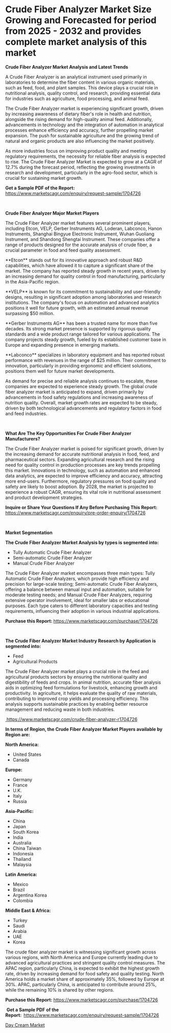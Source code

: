 <p><h1>Crude Fiber Analyzer Market Size Growing and Forecasted for period from 2025 - 2032 and provides complete market analysis of this market</h1></p><p><strong>Crude Fiber Analyzer Market Analysis and Latest Trends</strong></p>
<p><p>A Crude Fiber Analyzer is an analytical instrument used primarily in laboratories to determine the fiber content in various organic materials, such as feed, food, and plant samples. This device plays a crucial role in nutritional analysis, quality control, and research, providing essential data for industries such as agriculture, food processing, and animal feed.</p><p>The Crude Fiber Analyzer market is experiencing significant growth, driven by increasing awareness of dietary fiber's role in health and nutrition, alongside the rising demand for high-quality animal feed. Additionally, advancements in technology and the integration of automation in analytical processes enhance efficiency and accuracy, further propelling market expansion. The push for sustainable agriculture and the growing trend of natural and organic products are also influencing the market positively.</p><p>As more industries focus on improving product quality and meeting regulatory requirements, the necessity for reliable fiber analysis is expected to rise. The Crude Fiber Analyzer Market is expected to grow at a CAGR of 12.7% during the forecast period, reflecting the growing investments in research and development, particularly in the agro-food sector, which is crucial for sustaining market growth.</p></p>
<p><strong>Get a Sample PDF of the Report:&nbsp;</strong> <a href="https://www.marketscagr.com/enquiry/request-sample/1704726?utm_campaign=2383&utm_medium=2&utm_source=Github&utm_content=ia&utm_term=27032025&utm_id=crude-fiber-analyzer">https://www.marketscagr.com/enquiry/request-sample/1704726</a></p>
<p>&nbsp;</p>
<p><strong>Crude Fiber Analyzer Major Market Players</strong></p>
<p><p>The Crude Fiber Analyzer market features several prominent players, including Etcon, VELP, Gerber Instruments AG, Loderan, Labconco, Hanon Instruments, Shanghai Bingyue Electronic Instrument, Wuhan Guoliang Instrument, and Shandong Shengtai Instrument. These companies offer a range of products designed for the accurate analysis of crude fiber, a crucial parameter in food and feed quality assessment.</p><p>**Etcon** stands out for its innovative approach and robust R&D capabilities, which have allowed it to capture a significant share of the market. The company has reported steady growth in recent years, driven by an increasing demand for quality control in food manufacturing, particularly in the Asia-Pacific region.</p><p>**VELP** is known for its commitment to sustainability and user-friendly designs, resulting in significant adoption among laboratories and research institutions. The company's focus on automation and advanced analytics positions it well for future growth, with an estimated annual revenue surpassing $50 million.</p><p>**Gerber Instruments AG** has been a trusted name for more than five decades. Its strong market presence is supported by rigorous quality standards and a wide product range tailored for various applications. The company projects steady growth, fueled by its established customer base in Europe and expanding presence in emerging markets.</p><p>**Labconco** specializes in laboratory equipment and has reported robust performance with revenues in the range of $25 million. Their commitment to innovation, particularly in providing ergonomic and efficient solutions, positions them well for future market developments.</p><p>As demand for precise and reliable analysis continues to escalate, these companies are expected to experience steady growth. The global crude fiber analyzer market is anticipated to expand, driven primarily by advancements in food safety regulations and increasing awareness of nutrition quality. Overall, market growth rates are expected to be steady, driven by both technological advancements and regulatory factors in food and feed industries.</p></p>
<p>&nbsp;</p>
<p><strong>What Are The Key Opportunities For Crude Fiber Analyzer Manufacturers?</strong></p>
<p><p>The Crude Fiber Analyzer market is poised for significant growth, driven by the increasing demand for accurate nutritional analysis in food, feed, and pharmaceutical sectors. Expanding agricultural research and the rising need for quality control in production processes are key trends propelling this market. Innovations in technology, such as automation and enhanced data analytics, are expected to improve efficiency and accuracy, attracting more end-users. Furthermore, regulatory pressures on food quality and safety are likely to boost adoption. By 2028, the market is projected to experience a robust CAGR, ensuring its vital role in nutritional assessment and product development strategies.</p></p>
<p><strong>Inquire or Share Your Questions If Any Before Purchasing This Report:</strong> <a href="https://www.marketscagr.com/enquiry/pre-order-enquiry/1704726?utm_campaign=2383&utm_medium=2&utm_source=Github&utm_content=ia&utm_term=27032025&utm_id=crude-fiber-analyzer">https://www.marketscagr.com/enquiry/pre-order-enquiry/1704726</a></p>
<p>&nbsp;</p>
<p><strong>Market Segmentation</strong></p>
<p><strong>The Crude Fiber Analyzer Market Analysis by types is segmented into:</strong></p>
<p><ul><li>Tully Automatic Crude Fiber Analyzer</li><li>Semi-automatic Crude Fiber Analyzer</li><li>Manual Crude Fiber Analyzer</li></ul></p>
<p><p>The Crude Fiber Analyzer market encompasses three main types: Tully Automatic Crude Fiber Analyzers, which provide high efficiency and precision for large-scale testing; Semi-automatic Crude Fiber Analyzers, offering a balance between manual input and automation, suitable for moderate testing needs; and Manual Crude Fiber Analyzers, requiring extensive operator involvement, ideal for smaller labs or educational purposes. Each type caters to different laboratory capacities and testing requirements, influencing their adoption in various industrial applications.</p></p>
<p><strong>Purchase this Report:&nbsp;</strong><a href="https://www.marketscagr.com/purchase/1704726?utm_campaign=2383&utm_medium=2&utm_source=Github&utm_content=ia&utm_term=27032025&utm_id=crude-fiber-analyzer">https://www.marketscagr.com/purchase/1704726</a></p>
<p>&nbsp;</p>
<p><strong>The Crude Fiber Analyzer Market Industry Research by Application is segmented into:</strong></p>
<p><ul><li>Feed</li><li>Agricultural Products</li></ul></p>
<p><p>The Crude Fiber Analyzer market plays a crucial role in the feed and agricultural products sectors by ensuring the nutritional quality and digestibility of feeds and crops. In animal nutrition, accurate fiber analysis aids in optimizing feed formulations for livestock, enhancing growth and productivity. In agriculture, it helps evaluate the quality of raw materials, contributing to improved crop yields and processing efficiency. This analysis supports sustainable practices by enabling better resource management and reducing waste in both industries.</p></p>
<p><a href="https://www.marketscagr.com/crude-fiber-analyzer-r1704726?utm_campaign=2383&utm_medium=2&utm_source=Github&utm_content=ia&utm_term=27032025&utm_id=crude-fiber-analyzer">&nbsp;https://www.marketscagr.com/crude-fiber-analyzer-r1704726</a></p>
<p><strong>In terms of Region, the Crude Fiber Analyzer Market Players available by Region are:</strong></p>
<p>
    <p> <strong> North America: </strong>
        <ul>
            <li>United States</li>
            <li>Canada</li>
        </ul>
        </p> 
    <p> <strong> Europe: </strong>
        <ul>
            <li>Germany</li>
            <li>France</li>
            <li>U.K.</li>
            <li>Italy</li>
            <li>Russia</li>
        </ul>
        </p> 
    <p> <strong> Asia-Pacific: </strong>
        <ul>
            <li>China</li>
            <li>Japan</li>
            <li>South Korea</li>
            <li>India</li>
            <li>Australia</li>
            <li>China Taiwan</li>
            <li>Indonesia</li>
            <li>Thailand</li>
            <li>Malaysia</li>
        </ul>
        </p> 
    <p> <strong> Latin America: </strong>
        <ul>
            <li>Mexico</li>
            <li>Brazil</li>
            <li>Argentina Korea</li>
            <li>Colombia</li>
        </ul>
        </p> 
    <p> <strong> Middle East & Africa: </strong>
        <ul>
            <li>Turkey</li>
            <li>Saudi</li>
            <li>Arabia</li>
            <li>UAE</li>
            <li>Korea</li>
        </ul>
    </p>
    </p>
<p><p>The crude fiber analyzer market is witnessing significant growth across various regions, with North America and Europe currently leading due to advanced agricultural practices and stringent quality control measures. The APAC region, particularly China, is expected to exhibit the highest growth rate, driven by increasing demand for food safety and quality testing. North America holds a market share of approximately 35%, followed by Europe at 30%. APAC, particularly China, is anticipated to contribute around 25%, while the remaining 10% is shared by other regions.</p></p>
<p><strong>Purchase this Report: </strong><a href="https://www.marketscagr.com/purchase/1704726?utm_campaign=2383&utm_medium=2&utm_source=Github&utm_content=ia&utm_term=27032025&utm_id=crude-fiber-analyzer">https://www.marketscagr.com/purchase/1704726</a></p>
<p>&nbsp;<strong>Get a Sample PDF of the Report:&nbsp;&nbsp;</strong><a href="https://www.marketscagr.com/enquiry/request-sample/1704726?utm_campaign=2383&utm_medium=2&utm_source=Github&utm_content=ia&utm_term=27032025&utm_id=crude-fiber-analyzer">https://www.marketscagr.com/enquiry/request-sample/1704726</a></p>
<p><strong></strong></p>
<p><p><a href="https://github.com/thapabylers2/Market-Research-Report-List-1/blob/main/day-cream-market.md?utm_campaign=2383&utm_medium=2&utm_source=Github&utm_content=ia&utm_term=27032025&utm_id=crude-fiber-analyzer">Day Cream Market</a></p></p>
